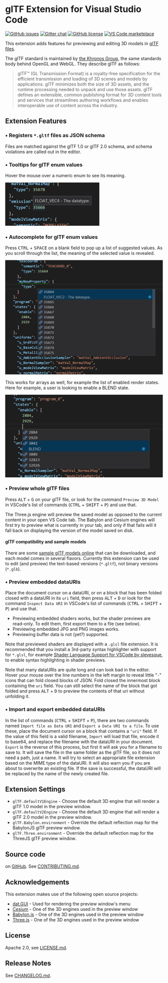 # glTF Extension for Visual Studio Code

[![GitHub issues](https://img.shields.io/github/issues/AnalyticalGraphicsInc/gltf-vscode.svg)](https://github.com/AnalyticalGraphicsInc/gltf-vscode/issues)
[![Gitter chat](https://img.shields.io/gitter/room/AnalyticalGraphicsInc/gltf-vscode.svg)](https://gitter.im/gltf-vscode/Lobby)
[![GitHub license](https://img.shields.io/badge/License-Apache%202.0-blue.svg)](https://github.com/AnalyticalGraphicsInc/gltf-vscode/blob/master/LICENSE.md)
[![VS Code marketplace](https://vsmarketplacebadge.apphb.com/installs/cesium.gltf-vscode.svg)](https://marketplace.visualstudio.com/items?itemName=cesium.gltf-vscode)

This extension adds features for previewing and editing 3D models in [glTF files](https://github.com/KhronosGroup/glTF).

The glTF standard is maintained by [the Khronos Group](https://www.khronos.org/), the same standards body behind OpenGL and WebGL.  They describe glTF as follows:

> glTF™ (GL Transmission Format) is a royalty-free specification for the efficient transmission and loading of 3D scenes and models by applications. glTF minimizes both the size of 3D assets, and the runtime processing needed to unpack and use those assets. glTF defines an extensible, common publishing format for 3D content tools and services that streamlines authoring workflows and enables interoperable use of content across the industry.

## Extension Features

### &bull; Registers `*.gltf` files as JSON schema

Files are matched against the glTF 1.0 or glTF 2.0 schema, and schema violations are called out in the editor.

### &bull; Tooltips for glTF enum values

Hover the mouse over a numeric enum to see its meaning.

![Hover tooltips](images/EmissionHover.png)

### &bull; Autocomplete for glTF enum values

Press <kbd>CTRL</kbd> + <kbd>SPACE</kbd> on a blank field to pop up a list of suggested values.  As you scroll through the list, the meaning of the selected value is revealed.

![Property autocomplete](images/PropertyAutocomplete.png)

This works for arrays as well, for example the list of enabled render states.  Here for example, a user is looking to enable a BLEND state.

![Render states enable](images/StatesEnable.png)

### &bull;  Preview whole glTF files

Press <kbd>ALT</kbd> + <kbd>G</kbd> on your glTF file, or look for the command `Preview 3D Model` in VSCode's list of commands (<kbd>CTRL</kbd> + <kbd>SHIFT</kbd> + <kbd>P</kbd>) and use that.

The Three.js engine will preview the saved model as opposed to
the current content in your open VS Code tab.  The Babylon and Cesium engines will first try
to preview what is currently in your tab, and only if that fails will it fall
back on displaying the version of the model saved on disk.

#### glTF compatibility and sample models

There are some [sample glTF models online](https://github.com/KhronosGroup/glTF-Sample-Models/) that can be downloaded, and each model comes in several flavors.  Currently this extension can be used to edit (and preview) the text-based versions (`*.gltf`), not binary versions (`*.glb`).

### &bull;  Preview embedded dataURIs

Place the document cursor on a dataURI, or on a block that has been folded closed with a dataURI in its `uri` field, then press <kbd>ALT</kbd> + <kbd>D</kbd> or look for the command `Inspect Data URI` in VSCode's list of commands (<kbd>CTRL</kbd> + <kbd>SHIFT</kbd> + <kbd>P</kbd>) and use that.

* Previewing embedded shaders works, but the shader previews are read-only.  To edit them, first export them to a file (see below).
* Previewing embedded JPG and PNG images works.
* Previewing buffer data is not (yet?) supported.

Note that previewed shaders are displayed with a `.glsl` file extension.  It is recommended that you install a 3rd-party syntax highlighter with support for `*.glsl`, for example [Shader Language Support for VSCode by slevesque](https://marketplace.visualstudio.com/items?itemName=slevesque.shader), to enable syntax highlighting in shader previews.

Note that many dataURIs are quite long and can look bad in the editor.  Hover your mouse over the line numbers in the left margin to reveal little "`-`" icons that can fold closed blocks of JSON.  Fold closed the innermost block containing the `uri` field.  You can still select the name of the block that got folded and press <kbd>ALT</kbd> + <kbd>D</kbd> to preview the contents of that uri without unfolding it.

### &bull;  Import and export embedded dataURIs

In the list of commands (<kbd>CTRL</kbd> + <kbd>SHIFT</kbd> + <kbd>P</kbd>), there are two commands named `Import file as Data URI` and `Export a Data URI to a file`.  To use these, place the document cursor on a block that contains a `"uri"` field.  If the value of this field is a valid filename, `Import` will load that file, encode it to base64, and replace the filename with the dataURI in your document.  `Export` is the reverse of this process, but first it will ask you for a filename to save to.  It will save the file in the same folder as the glTF file, so it does not need a path, just a name.  It will try to select an appropriate file extension based on the MIME type of the dataURI.  It will also warn you if you are about to overwrite an existing file.  If the save is successful, the dataURI will be replaced by the name of the newly created file.

## Extension Settings

* `glTF.defaultV1Engine` - Choose the default 3D engine that will render a glTF 1.0 model in the preview window.
* `glTF.defaultV2Engine` - Choose the default 3D engine that will render a glTF 2.0 model in the preview window.
* `glTF.Babylon.environment` - Override the default reflection map for the BabylonJS glTF preview window.
* `glTF.Three.environment` - Override the default reflection map for the ThreeJS glTF preview window.

## Source code

on [GitHub](https://github.com/AnalyticalGraphicsInc/gltf-vscode).  See [CONTRIBUTING.md](CONTRIBUTING.md).

## Acknowledgements

This extension makes use of the following open source projects:

 * [dat.GUI](https://github.com/dataarts/dat.gui) - Used for rendering the preview window's menu
 * [Cesium](https://github.com/AnalyticalGraphicsInc/cesium) - One of the 3D engines used in the preview window
 * [Babylon.js](https://github.com/BabylonJS/Babylon.js) - One of the 3D engines used in the preview window
 * [Three.js](https://github.com/mrdoob/three.js/) - One of the 3D engines used in the preview window

## License

Apache 2.0, see [LICENSE.md](LICENSE.md).

## Release Notes

See [CHANGELOG.md](CHANGELOG.md).

